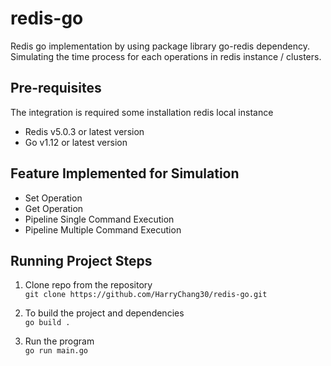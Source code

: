 # redis-go

Redis go implementation by using package library go-redis dependency. Simulating the time process for each operations in redis instance / clusters.

## Pre-requisites
The integration is required some installation redis local instance

- Redis v5.0.3 or latest version
- Go v1.12 or latest version

## Feature Implemented for Simulation
- Set Operation
- Get Operation
- Pipeline Single Command Execution
- Pipeline Multiple Command Execution

## Running Project Steps
1. Clone repo from the repository \
```git clone https://github.com/HarryChang30/redis-go.git```

2. To build the project and dependencies \
```go build .```

3. Run the program \
```go run main.go```
